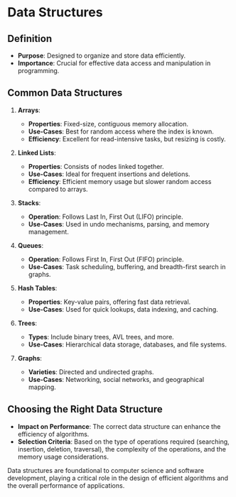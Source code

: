 # Data Structures

## Definition
- **Purpose**: Designed to organize and store data efficiently.
- **Importance**: Crucial for effective data access and manipulation in programming.

## Common Data Structures

1. **Arrays**:
   - **Properties**: Fixed-size, contiguous memory allocation.
   - **Use-Cases**: Best for random access where the index is known.
   - **Efficiency**: Excellent for read-intensive tasks, but resizing is costly.

2. **Linked Lists**:
   - **Properties**: Consists of nodes linked together.
   - **Use-Cases**: Ideal for frequent insertions and deletions.
   - **Efficiency**: Efficient memory usage but slower random access compared to arrays.

3. **Stacks**:
   - **Operation**: Follows Last In, First Out (LIFO) principle.
   - **Use-Cases**: Used in undo mechanisms, parsing, and memory management.

4. **Queues**:
   - **Operation**: Follows First In, First Out (FIFO) principle.
   - **Use-Cases**: Task scheduling, buffering, and breadth-first search in graphs.

5. **Hash Tables**:
   - **Properties**: Key-value pairs, offering fast data retrieval.
   - **Use-Cases**: Used for quick lookups, data indexing, and caching.

6. **Trees**:
   - **Types**: Include binary trees, AVL trees, and more.
   - **Use-Cases**: Hierarchical data storage, databases, and file systems.

7. **Graphs**:
   - **Varieties**: Directed and undirected graphs.
   - **Use-Cases**: Networking, social networks, and geographical mapping.

## Choosing the Right Data Structure
- **Impact on Performance**: The correct data structure can enhance the efficiency of algorithms.
- **Selection Criteria**: Based on the type of operations required (searching, insertion, deletion, traversal), the complexity of the operations, and the memory usage considerations.

Data structures are foundational to computer science and software development, playing a critical role in the design of efficient algorithms and the overall performance of applications.
